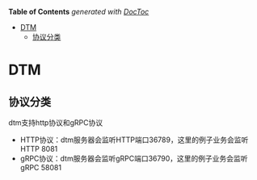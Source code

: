 <!-- START doctoc generated TOC please keep comment here to allow auto update -->
<!-- DON'T EDIT THIS SECTION, INSTEAD RE-RUN doctoc TO UPDATE -->
**Table of Contents**  *generated with [DocToc](https://github.com/thlorenz/doctoc)*

- [DTM](#dtm)
  - [协议分类](#%E5%8D%8F%E8%AE%AE%E5%88%86%E7%B1%BB)

<!-- END doctoc generated TOC please keep comment here to allow auto update -->

# DTM

## 协议分类
dtm支持http协议和gRPC协议

- HTTP协议：dtm服务器会监听HTTP端口36789，这里的例子业务会监听HTTP 8081
- gRPC协议：dtm服务器会监听gRPC端口36790，这里的例子业务会监听gRPC 58081